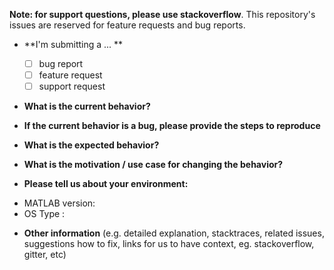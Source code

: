 **Note: for support questions, please use stackoverflow**. This repository's issues are reserved for feature requests and bug reports.

* **I'm submitting a ... **
  - [ ] bug report
  - [ ] feature request
  - [ ] support request 

* **What is the current behavior?**


* **If the current behavior is a bug, please provide the steps to reproduce**


* **What is the expected behavior?**



* **What is the motivation / use case for changing the behavior?**



* **Please tell us about your environment:**

- MATLAB version: 
- OS Type :

* **Other information** (e.g. detailed explanation, stacktraces, related issues, suggestions how to fix, links for us to have context, eg. stackoverflow, gitter, etc)
